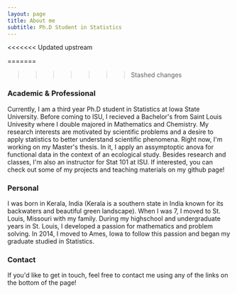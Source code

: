 ```yaml
---
layout: page
title: About me
subtitle: Ph.D Student in Statistics 
---
```

<<<<<<< Updated upstream

=======
>>>>>>> Stashed changes

### Academic & Professional

Currently, I am a third year Ph.D student in Statistics at Iowa State University. Before coming to ISU, I recieved a Bachelor's from Saint Louis Univesity where I double majored in Mathematics and Chemistry. My research interests are motivated by scientific problems and a desire to apply statistics to better understand scientific phenomena. Right now, I'm working on my Master's thesis. In it, I apply an assymptoptic anova for functional data in the context of an ecological study. Besides research and classes, I'm also an instructor for Stat 101 at ISU. If interested, you can check out some of my projects and teaching materials on my github page!  

### Personal

I was born in Kerala, India (Kerala is a southern state in India known for its backwaters and beautiful green landscape). When I was 7, I moved to St. Louis, Missouri with my family. During my highschool and undergraduate years in St. Louis, I developed a passion for mathematics and problem solving. In 2014, I moved to Ames, Iowa to follow this passion and began my graduate studied in Statistics. 

### Contact 

If you'd like to get in touch, feel free to contact me using any of the links on the bottom of the page! 


